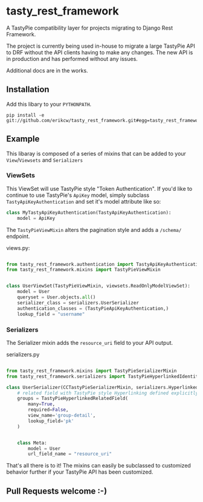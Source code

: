 tasty_rest_framework
====================

A TastyPie compatibility layer for projects migrating to Django Rest Framework.

The project is currently being used in-house to migrate a large TastyPie API to DRF without the API clients having to make any changes.  The new API is in production and has performed without any issues.

Additional docs are in the works.


Installation
------------

Add this libary to your `PYTHONPATH`.

```
pip install -e git://github.com/erikcw/tasty_rest_framework.git#egg=tasty_rest_framework
```


Example
-------

This libaray is composed of a series of mixins that can be added to your `View`/`Viewsets` and `Serializers`


### ViewSets

This ViewSet will use TastyPie style "Token Authentication".  If you'd like to continue to use TastyPie's `ApiKey` model, simply subclass `TastyApiKeyAuthentication` and set it's model attribute like so:

```python
class MyTastyApiKeyAuthentication(TastyApiKeyAuthentication):
    model = ApiKey
```

The `TastyPieViewMixin` alters the pagination style and adds a `/schema/` endpoint.

views.py:

```python

from tasty_rest_framework.authentication import TastyApiKeyAuthentication
from tasty_rest_framework.mixins import TastyPieViewMixin


class UserViewSet(TastyPieViewMixin, viewsets.ReadOnlyModelViewSet):
    model = User
    queryset = User.objects.all()
    serializer_class = serializers.UserSerializer
    authentication_classes = (TastyPieApiKeyAuthentication,)
    lookup_field = "username"

```

### Serializers

The Serializer mixin adds the `resource_uri` field to your API output.

serializers.py
```python

from tasty_rest_framework.mixins import TastyPieSerializerMixin
from tasty_rest_framework.serializers import TastyPieHyperlinkedIdentityField, TastyPieHyperlinkedRelatedField

class UserSerializer(CCTastyPieSerializerMixin, serializers.HyperlinkedModelSerializer):
    # related field with TastyPie style Hyperlinking defined explicitly
    groups = TastyPieHyperlinkedRelatedField(
        many=True,
        required=False,
        view_name='group-detail',
        lookup_field='pk'
    )


    class Meta:
        model = User
        url_field_name = "resource_uri"
```

That's all there is to it!  The mixins can easily be subclassed to customized behavior further if your TastyPie API has been customized.

## Pull Requests welcome :-)
